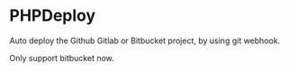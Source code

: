 # PHPDeploy
Auto deploy the Github Gitlab or Bitbucket project, by using git webhook.

Only support bitbucket now.